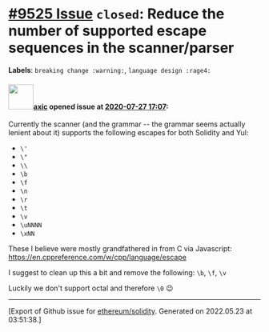 # [\#9525 Issue](https://github.com/ethereum/solidity/issues/9525) `closed`: Reduce the number of supported escape sequences in the scanner/parser
**Labels**: `breaking change :warning:`, `language design :rage4:`


#### <img src="https://avatars.githubusercontent.com/u/20340?v=4" width="50">[axic](https://github.com/axic) opened issue at [2020-07-27 17:07](https://github.com/ethereum/solidity/issues/9525):

Currently the scanner (and the grammar -- the grammar seems actually lenient about it) supports the following escapes for both Solidity and Yul:
- `\'`
- `\"`
- `\\`
- `\b`
- `\f`
- `\n`
- `\r`
- `\t`
- `\v`
- `\uNNNN`
- `\xNN`

These I believe were mostly grandfathered in from C via Javascript: https://en.cppreference.com/w/cpp/language/escape

I suggest to clean up this a bit and remove the following: `\b`, `\f`, `\v`

Luckily we don't support octal and therefore `\0` :wink:




-------------------------------------------------------------------------------



[Export of Github issue for [ethereum/solidity](https://github.com/ethereum/solidity). Generated on 2022.05.23 at 03:51:38.]
